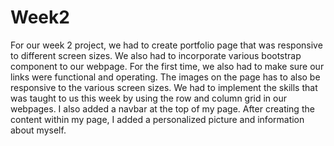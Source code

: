 # Week2
For our week 2 project, we had to create portfolio page that was responsive to different screen sizes. We also had to incorporate various bootstrap component to our webpage. For the first time, we also had to make sure our links were functional and operating. The images on the page has to also be responsive to the various screen sizes. We had to implement the skills that was taught to us this week by using the row and column grid in our webpages. I also added a navbar at the top of my page. After creating the content within my page, I added a personalized picture and information about myself. 